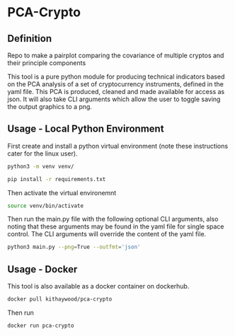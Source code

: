 # PCA-Crypto

## Definition
Repo to make a pairplot comparing the covariance of multiple cryptos and their principle components

This tool is a pure python module for producing technical indicators based on the PCA analysis of a set of cryptocurrency instruments, defined in the yaml file. This PCA is produced, cleaned and made available for access as json. It will also take CLI arguments which allow the user to toggle saving the output graphics to a png. 

## Usage - Local Python Environment

First create and install a python virtual environment (note these instructions cater for the linux user).
```bash
python3 -m venv venv/
```
```bash
pip install -r requirements.txt
```
Then activate the virtual environemnt
```bash
source venv/bin/activate
```
Then run the main.py file with the following optional CLI arguments, also noting that these arguments may be found in the yaml file for single space control. The CLI arguments will override the content of the yaml file. 
```bash
python3 main.py --png=True --outfmt='json'
```
## Usage - Docker

This tool is also available as a docker container on dockerhub. 

```bash
docker pull kithaywood/pca-crypto
```
 Then run
 
 ```bash
 docker run pca-crypto
 ```
